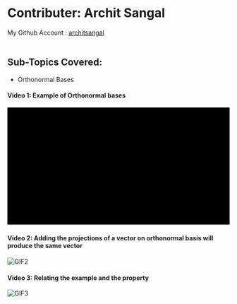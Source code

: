 # Contributer: Archit Sangal
My Github Account : <a href="https://github.com/architsangal">architsangal</a>
<br/></br>

## Sub-Topics Covered:
+ Orthonormal Bases

#### Video 1: Example of Orthonormal bases
![GIF1](file4.gif)

#### Video 2: Adding the projections of a vector on orthonormal basis will produce the same vector
![GIF2](file5.gif)

#### Video 3: Relating the example and the property
![GIF3](file6.gif)